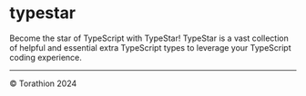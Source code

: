 # typestar

Become the star of TypeScript with TypeStar! TypeStar is a vast collection of helpful and essential extra TypeScript types to leverage your TypeScript coding experience.

---

© Torathion 2024
